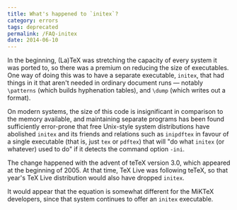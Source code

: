 ```yaml
---
title: What's happened to `initex`?
category: errors
tags: deprecated
permalink: /FAQ-initex
date: 2014-06-10
---
```


In the beginning, (La)TeX was stretching the capacity of every
system it was ported to, so there was a premium on reducing the size
of executables.  One way of doing this was to have a separate
executable, `initex`, that had things in it that aren't
needed in ordinary document runs&nbsp;&mdash; notably `\patterns` (which
builds hyphenation tables), and `\dump` (which writes out a format).

On modern systems, the size of this code is insignificant in
comparison to the memory available, and maintaining separate programs
has been found sufficiently error-prone that free Unix-style system
distributions have abolished `initex` and its friends and
relations such as `inipdftex` in favour of a single
executable (that is, just `tex` or `pdftex`) that
will "do what `initex` (or whatever) used to do" if it
detects the command option `-ini`.

The change happened with the advent of teTeX version
3.0, which appeared at the beginning of 2005.  At that time,
TeX&nbsp;Live was following teTeX, so that year's TeX&nbsp;Live
distribution would also have dropped `initex`.

It would appear that the equation is somewhat different for the
MiKTeX developers, since that system continues to offer an
`initex` executable.


